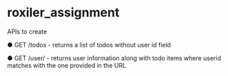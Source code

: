 # roxiler_assignment

APIs to create

● GET /todos - returns a list of todos without user id field


● GET /user/<pass-your-user-id> - returns user information along with todo items
where userid matches with the one provided in the URL
